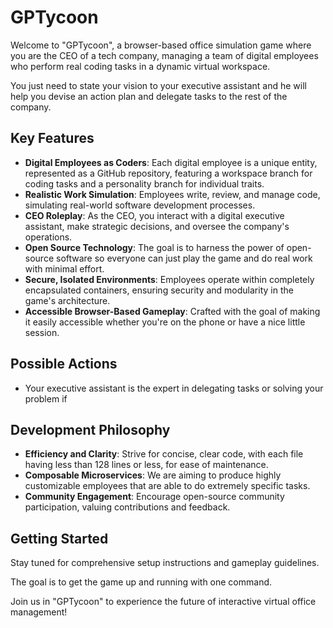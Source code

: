 # GPTycoon

Welcome to "GPTycoon", a browser-based office simulation game where you are the CEO of a tech company, managing a team of digital employees who perform real coding tasks in a dynamic virtual workspace.

You just need to state your vision to your executive assistant and he will help you devise an action plan and delegate tasks to the rest of the company.

## Key Features

- **Digital Employees as Coders**: Each digital employee is a unique entity, represented as a GitHub repository, featuring a workspace branch for coding tasks and a personality branch for individual traits.
- **Realistic Work Simulation**: Employees write, review, and manage code, simulating real-world software development processes.
- **CEO Roleplay**: As the CEO, you interact with a digital executive assistant, make strategic decisions, and oversee the company's operations.
- **Open Source Technology**: The goal is to harness the power of open-source software so everyone can just play the game and do real work with minimal effort.
- **Secure, Isolated Environments**: Employees operate within completely encapsulated containers, ensuring security and modularity in the game's architecture.
- **Accessible Browser-Based Gameplay**: Crafted with the goal of making it easily accessible whether you're on the phone or have a nice little session.

## Possible Actions

- Your executive assistant is the expert in delegating tasks or solving your problem if 

## Development Philosophy

- **Efficiency and Clarity**: Strive for concise, clear code, with each file having less than 128 lines or less, for ease of maintenance.
- **Composable Microservices**: We are aiming to produce highly customizable employees that are able to do extremely specific tasks. 
- **Community Engagement**: Encourage open-source community participation, valuing contributions and feedback.

## Getting Started

Stay tuned for comprehensive setup instructions and gameplay guidelines.

The goal is to get the game up and running with one command.

Join us in "GPTycoon" to experience the future of interactive virtual office management!

